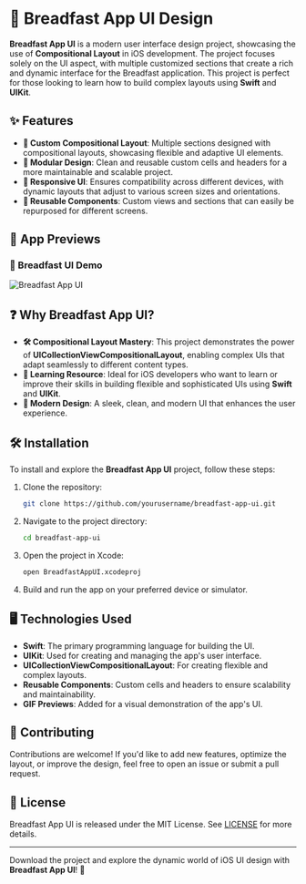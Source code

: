 # 🍞 Breadfast App UI Design

**Breadfast App UI** is a modern user interface design project, showcasing the use of **Compositional Layout** in iOS development. The project focuses solely on the UI aspect, with multiple customized sections that create a rich and dynamic interface for the Breadfast application. This project is perfect for those looking to learn how to build complex layouts using **Swift** and **UIKit**.

## ✨ Features

- **🎨 Custom Compositional Layout**: Multiple sections designed with compositional layouts, showcasing flexible and adaptive UI elements.
- **🧩 Modular Design**: Clean and reusable custom cells and headers for a more maintainable and scalable project.
- **📱 Responsive UI**: Ensures compatibility across different devices, with dynamic layouts that adjust to various screen sizes and orientations.
- **🔄 Reusable Components**: Custom views and sections that can easily be repurposed for different screens.

## 📱 App Previews

### 🍞 Breadfast UI Demo
![Breadfast App UI](path_to_your_gif.gif)

## ❓ Why Breadfast App UI?

- **🛠️ Compositional Layout Mastery**: This project demonstrates the power of **UICollectionViewCompositionalLayout**, enabling complex UIs that adapt seamlessly to different content types.
- **📘 Learning Resource**: Ideal for iOS developers who want to learn or improve their skills in building flexible and sophisticated UIs using **Swift** and **UIKit**.
- **🌟 Modern Design**: A sleek, clean, and modern UI that enhances the user experience.

## 🛠️ Installation

To install and explore the **Breadfast App UI** project, follow these steps:

1. Clone the repository:
    ```sh
    git clone https://github.com/yourusername/breadfast-app-ui.git
    ```

2. Navigate to the project directory:
    ```sh
    cd breadfast-app-ui
    ```

3. Open the project in Xcode:
    ```sh
    open BreadfastAppUI.xcodeproj
    ```

4. Build and run the app on your preferred device or simulator.

## 🖥️ Technologies Used

- **Swift**: The primary programming language for building the UI.
- **UIKit**: Used for creating and managing the app's user interface.
- **UICollectionViewCompositionalLayout**: For creating flexible and complex layouts.
- **Reusable Components**: Custom cells and headers to ensure scalability and maintainability.
- **GIF Previews**: Added for a visual demonstration of the app's UI.

## 🤝 Contributing

Contributions are welcome! If you'd like to add new features, optimize the layout, or improve the design, feel free to open an issue or submit a pull request.

## 📄 License

Breadfast App UI is released under the MIT License. See [LICENSE](LICENSE) for more details.

---

Download the project and explore the dynamic world of iOS UI design with **Breadfast App UI**! 🚀
